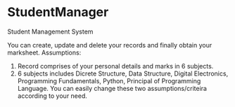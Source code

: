 # StudentManager
Student Management System

You can create, update and delete your records and finally obtain your marksheet.
Assumptions:
1. Record comprises of your personal details and marks in 6 subjects.
2. 6 subjects includes Dicrete Structure, Data Structure, Digital Electronics, Programming Fundamentals, Python, Principal of Programming Language.
You can easily change these two assumptions/criteira according to your need.

